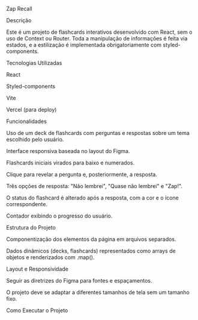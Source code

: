 Zap Recall

Descrição

Este é um projeto de flashcards interativos desenvolvido com React, sem o uso de Context ou Router. Toda a manipulação de informações é feita via estados, e a estilização é implementada obrigatoriamente com styled-components.

Tecnologias Utilizadas

React

Styled-components

Vite

Vercel (para deploy)

Funcionalidades

Uso de um deck de flashcards com perguntas e respostas sobre um tema escolhido pelo usuário.

Interface responsiva baseada no layout do Figma.

Flashcards iniciais virados para baixo e numerados.

Clique para revelar a pergunta e, posteriormente, a resposta.

Três opções de resposta: "Não lembrei", "Quase não lembrei" e "Zap!".

O status do flashcard é alterado após a resposta, com a cor e o ícone correspondente.

Contador exibindo o progresso do usuário.

Estrutura do Projeto

Componentização dos elementos da página em arquivos separados.

Dados dinâmicos (decks, flashcards) representados como arrays de objetos e renderizados com .map().

Layout e Responsividade

Seguir as diretrizes do Figma para fontes e espaçamentos.

O projeto deve se adaptar a diferentes tamanhos de tela sem um tamanho fixo.

Como Executar o Projeto
